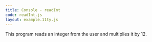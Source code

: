 ```yaml
---
title: Console - readInt
code: readInt.js
layout: example.11ty.js
---
```


This program reads an integer from the user and multiplies it by 12.
